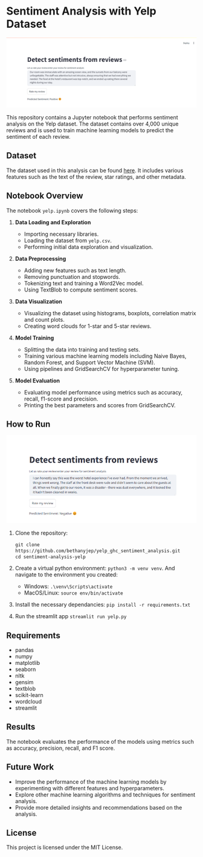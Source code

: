 # Sentiment Analysis with Yelp Dataset

![live application screenshot](image.png)

This repository contains a Jupyter notebook that performs sentiment analysis on the Yelp dataset. The dataset contains over 4,000 unique reviews and is used to train machine learning models to predict the sentiment of each review.

## Dataset

The dataset used in this analysis can be found [here](https://www.kaggle.com/datasets/omkarsabnis/yelp-reviews-dataset). It includes various features such as the text of the review, star ratings, and other metadata.

## Notebook Overview

The notebook `yelp.ipynb` covers the following steps:

1. **Data Loading and Exploration**
   - Importing necessary libraries.
   - Loading the dataset from `yelp.csv`.
   - Performing initial data exploration and visualization.

2. **Data Preprocessing**
   - Adding new features such as text length.
   - Removing punctuation and stopwords.
   - Tokenizing text and training a Word2Vec model.
   - Using TextBlob to compute sentiment scores.

3. **Data Visualization**
   - Visualizing the dataset using histograms, boxplots, correlation matrix and count plots.
   - Creating word clouds for 1-star and 5-star reviews.

4. **Model Training**
   - Splitting the data into training and testing sets.
   - Training various machine learning models including Naive Bayes, Random Forest, and Support Vector Machine (SVM).
   - Using pipelines and GridSearchCV for hyperparameter tuning.

5. **Model Evaluation**
   - Evaluating model performance using metrics such as accuracy, recall, f1-score and precision.
   - Printing the best parameters and scores from GridSearchCV.

## How to Run

![negative sentiment screenshot](image-1.png)

1. Clone the repository:
   ```
   git clone https://github.com/bethanyjep/yelp_ghc_sentiment_analysis.git
   cd sentiment-analysis-yelp
   ```

2. Create a virtual python environment: `python3 -m venv venv`. And navigate to the environment you created:
   - Windows: `.\venv\Scripts\activate`
   - MacOS/Linux: `source env/bin/activate`

3. Install the necessary dependancies: `pip install -r requirements.txt`

4. Run the streamlit app
   `streamlit run yelp.py`

## Requirements
- pandas
- numpy
- matplotlib
- seaborn
- nltk
- gensim
- textblob
- scikit-learn
- wordcloud
- streamlit

## Results
The notebook evaluates the performance of the models using metrics such as accuracy, precision, recall, and F1 score. 

## Future Work
- Improve the performance of the machine learning models by experimenting with different features and hyperparameters.
- Explore other machine learning algorithms and techniques for sentiment analysis.
- Provide more detailed insights and recommendations based on the analysis.

## License

This project is licensed under the MIT License.